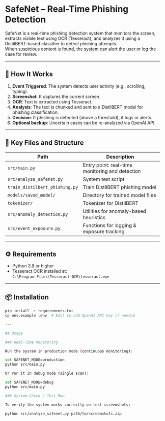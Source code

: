 # SafeNet – Real-Time Phishing Detection

SafeNet is a real-time phishing detection system that monitors the screen, extracts visible text using OCR (Tesseract), and analyzes it using a DistilBERT-based classifier to detect phishing attempts.  
When suspicious content is found, the system can alert the user or log the case for review.

---

## 🧠 How It Works

1. **Event Triggered**: The system detects user activity (e.g., scrolling, typing).
2. **Screenshot**: It captures the current screen.
3. **OCR**: Text is extracted using Tesseract.
4. **Analysis**: The text is chunked and sent to a DistilBERT model for phishing classification.
5. **Decision**: If phishing is detected (above a threshold), it logs or alerts.
6. **Optional backup**: Uncertain cases can be re-analyzed via OpenAI API.

---

## 📁 Key Files and Structure

| Path                           | Description                                          |
|--------------------------------|------------------------------------------------------|
| `src/main.py`                  | Entry point: real-time monitoring and detection      |
| `src/analyze_safenet.py`       | System test script    |
| `train_distilbert_phishing.py` | Train DistilBERT phishing model                      |
| `models/saved_model/`          | Directory for trained model files                    |
| `tokenizer/`                   | Tokenizer for DistilBERT                             |
| `src/anomaly_detection.py`     | Utilities for anomaly-based heuristics               |
| `src/event_exposure.py`        | Functions for logging & exposure tracking            |

---

## ⚙️ Requirements

- Python 3.8 or higher  
- Tesseract OCR installed at:  
  `C:\Program Files\Tesseract-OCR\tesseract.exe`

---

## 📦 Installation

```bash
pip install -r requirements.txt
cp env.example .env  # Edit to add OpenAI API key if needed

---

## Usage

### Real-Time Monitoring

Run the system in production mode (continuous monitoring):

set SAFENET_MODE=production
python src/main.py

Or run it in debug mode (single scan):

set SAFENET_MODE=debug
python src/main.py

### System Check / Test Run

To verify the system works correctly on test screenshots:

python src/analyze_safenet.py path/to/screenshots.zip

